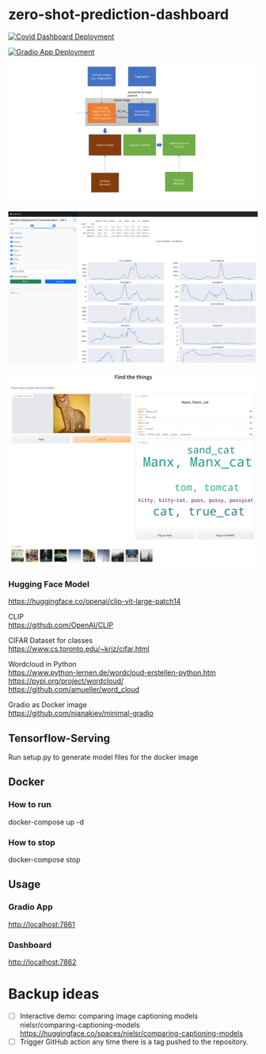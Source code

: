 # zero-shot-prediction-dashboard

[![Covid Dashboard Deployment](https://github.com/iflow/zero-shot-prediction-dashboard/actions/workflows/main_zhpd-coviddashboard.yml/badge.svg)](https://github.com/iflow/zero-shot-prediction-dashboard/actions/workflows/main_zhpd-coviddashboard.yml)

[![Gradio App Deployment](https://github.com/iflow/zero-shot-prediction-dashboard/actions/workflows/main_zhpd-gradio.yml/badge.svg)](https://github.com/iflow/zero-shot-prediction-dashboard/actions/workflows/main_zhpd-gradio.yml)

![flowchart.png](docs%2Fflowchart.png)

![covid-dashboard.png](docs%2Fcovid-dashboard.png)

![gradio.png](docs%2Fgradio.png)

### Hugging Face Model
<https://huggingface.co/openai/clip-vit-large-patch14>

CLIP\
<https://github.com/OpenAI/CLIP>

CIFAR Dataset for classes\
<https://www.cs.toronto.edu/~kriz/cifar.html>

Wordcloud in Python\
<https://www.python-lernen.de/wordcloud-erstellen-python.htm>\
<https://pypi.org/project/wordcloud/>\
<https://github.com/amueller/word_cloud>

Gradio as Docker image\
<https://github.com/njanakiev/minimal-gradio>


## Tensorflow-Serving
Run setup.py to generate model files for the docker image

## Docker
### How to run
docker-compose up -d 
### How to stop
docker-compose stop

## Usage
### Gradio App
<http://localhost:7861>
### Dashboard
<http://localhost:7862>

# Backup ideas
* [ ] Interactive demo: comparing image captioning models\
nielsr/comparing-captioning-models <https://huggingface.co/spaces/nielsr/comparing-captioning-models>
* [ ] Trigger GitHub action any time there is a tag pushed to the repository.
